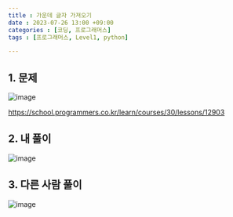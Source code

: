 ```yaml
---
title : 가운데 글자 가져오기
date : 2023-07-26 13:00 +09:00
categories : [코딩, 프로그래머스]
tags : [프로그래머스, Level1, python]

---
```

## 1. 문제
![image](https://github.com/mini0-0/mini0-0.github.io/assets/63296983/3e2bf600-adbf-4214-bb3b-492997f5b85c)

<https://school.programmers.co.kr/learn/courses/30/lessons/12903>

## 2. 내 풀이
![image](https://github.com/mini0-0/mini0-0.github.io/assets/63296983/df578ab1-5dba-46c2-a54e-0f0406df2886)

## 3. 다른 사람 풀이
![image](https://github.com/mini0-0/mini0-0.github.io/assets/63296983/da5d86a8-8255-4737-955b-0a215a03ba99)


